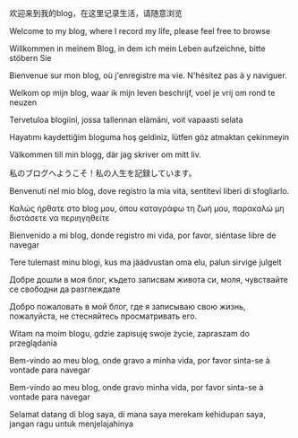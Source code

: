 欢迎来到我的blog，在这里记录生活，请随意浏览

Welcome to my blog, where I record my life, please feel free to browse

Willkommen in meinem Blog, in dem ich mein Leben aufzeichne, bitte stöbern Sie

Bienvenue sur mon blog, où j'enregistre ma vie. N'hésitez pas à y naviguer.

Welkom op mijn blog, waar ik mijn leven beschrijf, voel je vrij om rond te neuzen

Tervetuloa blogiini, jossa tallennan elämäni, voit vapaasti selata

Hayatımı kaydettiğim bloguma hoş geldiniz, lütfen göz atmaktan çekinmeyin

Välkommen till min blogg, där jag skriver om mitt liv.

私のブログへようこそ！私の人生を記録しています。

Benvenuti nel mio blog, dove registro la mia vita, sentitevi liberi di sfogliarlo.

Καλώς ήρθατε στο blog μου, όπου καταγράφω τη ζωή μου, παρακαλώ μη διστάσετε να περιηγηθείτε

Bienvenido a mi blog, donde registro mi vida, por favor, siéntase libre de navegar

Tere tulemast minu blogi, kus ma jäädvustan oma elu, palun sirvige julgelt

Добре дошли в моя блог, където записвам живота си, моля, чувствайте се свободни да разглеждате

Добро пожаловать в мой блог, где я записываю свою жизнь, пожалуйста, не стесняйтесь просматривать его.

Witam na moim blogu, gdzie zapisuję swoje życie, zapraszam do przeglądania

Bem-vindo ao meu blog, onde gravo a minha vida, por favor sinta-se à vontade para navegar

Bem-vindo ao meu blog, onde gravo minha vida, por favor sinta-se à vontade para navegar

Selamat datang di blog saya, di mana saya merekam kehidupan saya, jangan ragu untuk menjelajahinya